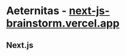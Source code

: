 
# Aeternitas - [next-js-brainstorm.vercel.app](https://next-js-brainstorm.vercel.app/)
## Next.js









